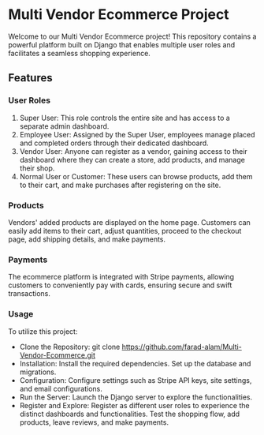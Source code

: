 # Multi Vendor Ecommerce Project

Welcome to our Multi Vendor Ecommerce project! This repository contains a powerful platform built on Django that enables multiple user roles and facilitates a seamless shopping experience.

## Features
### User Roles
1. Super User: This role controls the entire site and has access to a separate admin dashboard.
2. Employee User: Assigned by the Super User, employees manage placed and completed orders through their dedicated dashboard.
3. Vendor User: Anyone can register as a vendor, gaining access to their dashboard where they can create a store, add products, and manage their shop.
4. Normal User or Customer: These users can browse products, add them to their cart, and make purchases after registering on the site.

### Products
Vendors' added products are displayed on the home page. Customers can easily add items to their cart, adjust quantities, proceed to the checkout page, add shipping details, and make payments.

### Payments
The ecommerce platform is integrated with Stripe payments, allowing customers to conveniently pay with cards, ensuring secure and swift transactions.

### Usage
To utilize this project:

- Clone the Repository: git clone https://github.com/farad-alam/Multi-Vendor-Ecommerce.git
- Installation: Install the required dependencies. Set up the database and migrations.
- Configuration: Configure settings such as Stripe API keys, site settings, and email configurations.
- Run the Server: Launch the Django server to explore the functionalities.
- Register and Explore: Register as different user roles to experience the distinct dashboards and functionalities. Test the shopping flow, add products, leave reviews, and make payments.


